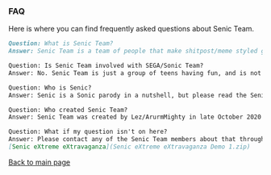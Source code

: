 ### FAQ

Here is where you can find frequently asked questions about Senic Team.

```markdown
Question: What is Senic Team?
Answer: Senic Team is a team of people that make shitpost/meme styled games. It is also the home to Senic Teh Hedhood and friends.

Question: Is Senic Team involved with SEGA/Sonic Team?
Answer: No. Senic Team is just a group of teens having fun, and is not made for profit.

Question: Who is Senic?
Answer: Senic is a Sonic parody in a nutshell, but please read the Senic Teh hedhood and friends article for detail.

Question: Who created Senic Team?
Answer: Senic Team was created by Lez/ArurmMighty in late October 2020 through Discord. Also read the Credits article for more detail.

Question: What if my question isn't on here?
Answer: Please contact any of the Senic Team members about that through the Senic Team Discord server found at the main page.
[Senic eXtreme eXtravaganza](Senic eXtreme eXtravaganza Demo 1.zip)
```

[Back to main page](https://thekingdudidly.github.io/SenicTeam.io/)
